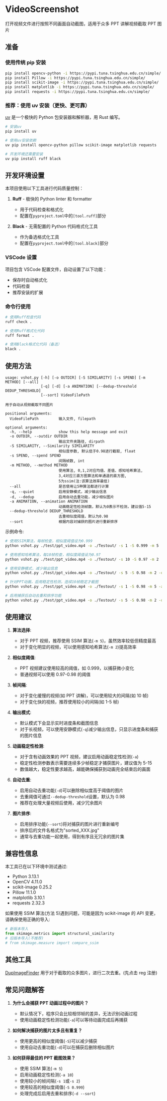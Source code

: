 # VideoScreenshot

打开视频文件进行按照不同画面自动截图，适用于众多 PPT 讲解视频截取 PPT 图片

## 准备

### 使用传统 pip 安装

```bash
pip install opencv-python -i https://pypi.tuna.tsinghua.edu.cn/simple/
pip install Pillow -i https://pypi.tuna.tsinghua.edu.cn/simple/
pip install scikit-image -i https://pypi.tuna.tsinghua.edu.cn/simple/
pip install matplotlib -i https://pypi.tuna.tsinghua.edu.cn/simple/
pip install requests -i https://pypi.tuna.tsinghua.edu.cn/simple/
```

### 推荐：使用 uv 安装（更快、更可靠）

[uv](https://github.com/astral-sh/uv) 是一个极快的 Python 包安装器和解析器，用 Rust 编写。

```bash
# 安装uv
pip install uv

# 使用uv安装依赖
uv pip install opencv-python pillow scikit-image matplotlib requests

# 开发环境还需要安装
uv pip install ruff black
```

## 开发环境设置

本项目使用以下工具进行代码质量控制：

1. **Ruff** - 极快的 Python linter 和 formatter

   - 用于代码检查和格式化
   - 配置在`pyproject.toml`中的`[tool.ruff]`部分

2. **Black** - 无需配置的 Python 代码格式化工具
   - 作为备选格式化工具
   - 配置在`pyproject.toml`中的`[tool.black]`部分

### VSCode 设置

项目包含 VSCode 配置文件，自动设置了以下功能：

- 保存时自动格式化
- 代码检查
- 推荐安装的扩展

### 命令行使用

```bash
# 使用Ruff检查代码
ruff check .

# 使用Ruff格式化代码
ruff format .

# 使用Black格式化代码（备选）
black .
```

## 使用方法

```
usage: vshot.py [-h] [-o OUTDIR] [-S SIMILARITY] [-s SPEND] [-m METHOD] [--all]
                [-q] [-d] [-a ANIMATION] [--dedup-threshold DEDUP_THRESHOLD]
                [--sort] VideoFilePath

用于自动从视频截取不同图片

positional arguments:
  VideoFilePath         输入文件, filepath

optional arguments:
  -h, --help            show this help message and exit
  -o OUTDIR, --outdir OUTDIR
                        输出文件夹路径, dirpath
  -S SIMILARITY, --Similarity SIMILARITY
                        相似度参数, 默认低于0.98进行截取, float
  -s SPEND, --spend SPEND
                        间隔帧数, int
  -m METHOD, --method METHOD
                        使用算法, 0,1,2对应均值、差值、感知哈希算法,
                        3,4对应三直方图算法和单通道的直方图,
                        5为ssim(注:该算法效率最低)
  --all                 是否使用让5种算法都进行计算
  -q, --quiet           启用安静模式，减少输出信息
  -d, --dedup           启用自动去重功能，减少相似图片
  -a ANIMATION, --animation ANIMATION
                        动画稳定性检测帧数，默认为0表示不检测，建议值5-15
  --dedup-threshold DEDUP_THRESHOLD
                        去重相似度阈值，默认为0.98
  --sort                根据内容对捕获的图片进行重新排序
```

示例命令:

```bash
# 使用SSIM算法，每帧检查，相似度阈值设为0.999
python vshot.py ./test/ppt_video.mp4 -o ./Testout/ -s 1 -S 0.999 -m 5

# 使用感知哈希算法，每10帧检查，相似度阈值设为0.97
python vshot.py ./test/ppt_video.mp4 -o ./Testout/ -s 10 -S 0.97 -m 2

# 使用安静模式，减少输出信息
python vshot.py ./test/ppt_video.mp4 -o ./Testout/ -s 5 -S 0.98 -m 2 -q

# 针对PPT动画，启用稳定性检测，连续10帧稳定才截图
python vshot.py ./test/ppt_video.mp4 -o ./Testout/ -s 1 -S 0.98 -m 5 -a 10

# 启用捕获后自动去重和排序功能
python vshot.py ./test/ppt_video.mp4 -o ./Testout/ -s 5 -S 0.98 -m 2 -d --sort
```

## 使用建议

1. **算法选择**:

   - 对于 PPT 视频，推荐使用 SSIM 算法(`-m 5`)，虽然效率较低但精度最高
   - 对于变化明显的视频，可以使用感知哈希算法(`-m 2`)提高效率

2. **相似度阈值**:

   - PPT 视频建议使用较高的阈值，如 0.999，以捕获微小变化
   - 普通视频可以使用 0.97-0.98 的阈值

3. **帧间隔**:

   - 对于变化缓慢的视频(如 PPT 讲解)，可以使用较大的间隔(如 10 帧)
   - 对于变化快的视频，推荐使用较小的间隔(如 1-5 帧)

4. **输出模式**:

   - 默认模式下会显示实时进度条和截图信息
   - 对于长视频，可以使用安静模式(`-q`)减少输出信息，只显示进度条和捕获的图片信息

5. **动画稳定性检测**:

   - 对于含有动画效果的 PPT 视频，建议启用动画稳定性检测(`-a`)
   - 稳定性检测参数表示需要连续多少帧稳定才捕获图片，建议值为 5-15
   - 数值越大，稳定性要求越高，越能确保捕获到动画完全结束后的画面

6. **自动去重**:

   - 启用自动去重功能(`-d`)可以删除相似度高于阈值的图片
   - 去重阈值可通过`--dedup-threshold`设置，默认为 0.98
   - 推荐在处理大量视频后使用，减少冗余图片

7. **图片排序**:
   - 启用排序功能(`--sort`)将对捕获的图片进行重新编号
   - 排序后的文件名格式为"sorted_XXX.jpg"
   - 通常与去重功能一起使用，得到有序且无冗余的图片集

## 兼容性信息

本工具已在以下环境中测试通过:

- Python 3.13.1
- OpenCV 4.11.0
- scikit-image 0.25.2
- Pillow 11.1.0
- matplotlib 3.10.1
- requests 2.32.3

如果使用 SSIM 算法(方法 5)遇到问题，可能是因为 scikit-image 的 API 变更，请确保使用正确的导入:

```python
# 新版本导入
from skimage.metrics import structural_similarity
# 旧版本导入(不推荐)
# from skimage.measure import compare_ssim
```

## 其他工具

[DupImageFinder](./other_tools/DupImageFinder/) 用于对于截取的众多图片，进行二次去重。(先点击 reg 注册)

## 常见问题解答

1. **为什么会捕获 PPT 动画过程中的图片？**

   - 默认情况下，程序只会比较相邻帧的差异，无法识别动画过程
   - 使用动画稳定性检测功能(`-a`)可以等待动画完成后再捕获

2. **如何解决捕获的图片太多且有重复？**

   - 使用更高的相似度阈值(`-S`)可以减少捕获
   - 使用自动去重功能(`-d`)可以在捕获后删除相似图片

3. **如何获得最佳的 PPT 截图效果？**
   - 使用 SSIM 算法(`-m 5`)
   - 启用动画稳定性检测(`-a 10`)
   - 使用较小的帧间隔(`-s 1`或`-s 2`)
   - 使用较高的相似度阈值(`-S 0.999`)
   - 处理完成后启用去重和排序(`-d --sort`)
